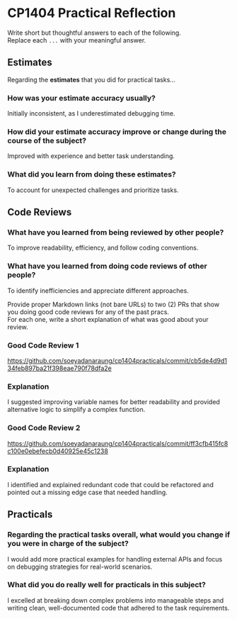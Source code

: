 # CP1404 Practical Reflection

Write short but thoughtful answers to each of the following.  
Replace each `...` with your meaningful answer.

## Estimates

Regarding the **estimates** that you did for practical tasks...

### How was your estimate accuracy usually?

Initially inconsistent, as I underestimated debugging time.

### How did your estimate accuracy improve or change during the course of the subject?

Improved with experience and better task understanding.

### What did you learn from doing these estimates?

To account for unexpected challenges and prioritize tasks.

## Code Reviews

### What have you learned from being reviewed by other people?

To improve readability, efficiency, and follow coding conventions.

### What have you learned from doing code reviews of other people?

To identify inefficiencies and appreciate different approaches.

Provide proper Markdown links (not bare URLs) to two (2) PRs that show you doing good code reviews for any of the past
pracs.  
For each one, write a short explanation of what was good about your review.

### Good Code Review 1

https://github.com/soeyadanaraung/cp1404practicals/commit/cb5de4d9d134feb897ba21f398eae790f78dfa2e

### Explanation

I suggested improving variable names for better readability and provided alternative logic to simplify a complex function.

### Good Code Review 2

https://github.com/soeyadanaraung/cp1404practicals/commit/ff3cfb415fc8c100e0ebefecb0d40925e45c1238

### Explanation

I identified and explained redundant code that could be refactored and pointed out a missing edge case that needed handling.

## Practicals

### Regarding the **practical tasks** overall, what would you change if you were in charge of the subject?

I would add more practical examples for handling external APIs and focus on debugging strategies for real-world scenarios.

### What did you do really well for practicals in this subject?

I excelled at breaking down complex problems into manageable steps and writing clean, well-documented code that adhered 
to the task requirements.






